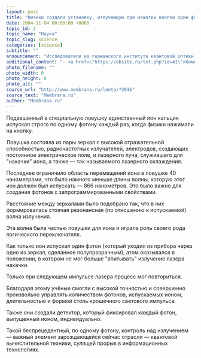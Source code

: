 ```yaml
---
layout: post
title: "Физики создали установку, излучающую при нажатии кнопки один фотон"
date: 2004-11-04 00:00:00 +0000
topic_id: 2
topic_name: "Наука"
topic_slug: science
categories: [science]
subtitle: ""
announcement: "Исследователи из германского института квантовой оптики Макса Планка (Max Planck Institute of Quantum Optics) впервые сумели произвольно контролировать излучение ионом одного единственного фотона."
additional_content: "- <a href=\"https://absite.ru/txt.php?id=41\">Компьютерщики, инженеры и учёные разработали ускоритель открытий</a>"
photo_filename: ""
photo_width: 0
photo_height: 0
photo_alt: ""
source_url: "http://www.membrana.ru/lenta/?3916"
source_text: "Membrana.ru"
author: "Membrana.ru"
---
```

Подвешенный в специальную ловушку единственный ион кальция испускал строго по одному фотону каждый раз, когда физики нажимали на кнопку.

Ловушка состояла из пары зеркал с высокой отражательной способностью, радиочастотных излучателей, электродов, создающих постоянное электрическое поле, и лазерного луча, служившего для "накачки" иона, а также — так называемого лазерного охлаждения.

Последнее ограничило область перемещений иона в ловушке 40 нанометрами, что было намного меньше длины волны, которую этот ион должен был испускать — 866 нанометров. Это было важно для создания фотонов с запрограммированными свойствами.

Расстояние между зеркалами было подобрано так, что в них формировалась стоячая резонансная (по отношению к испускаемой) волна излучения.

Эта волна была частью ловушки для иона и играла роль своего рода логического переключателя.

Как только ион испускал один фотон (который уходил из прибора через одно из зеркал, сделанное полупрозрачным), атом оказывался в положении, в котором не мог больше "впитывать" излучение лазера накачки.

Только при следующем импульсе лазера процесс мог повториться.

Благодаря этому учёные смогли с высокой точностью и совершенно произвольно управлять количеством фотонов, испускаемых ионом, длительностью и формой столь крошечного светового импульса.

Также они создали детектор, который фиксировал каждый фотон, выпущенный ионом, индивидуально.

Такой беспрецедентный, по одному фотону, контроль над излучением — важный элемент зарождающейся сейчас отрасли — квантовой вычислительной техники, сулящей прорыв в информационных технологиях.
